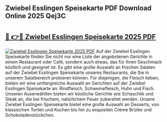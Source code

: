 ## Zwiebel Esslingen Speisekarte PDF Download Online 2025 Qej3C

# <h2><a href="http://gc7oa9.nevu.top/?p=Zwiebel+Esslingen+Speisekarte">🔗 👉🔴 Zwiebel Esslingen Speisekarte 2025 PDF</a></h2>

[![Zwiebel Esslingen Speisekarte 2025 PDF](https://i.imgur.com/dBaPXMq.png)](http://gc7oa9.nevu.top/?p=Zwiebel+Esslingen+Speisekarte)
Auf der Zwiebel Esslingen Speisekarte finden Sie nicht nur eine Liste der angebotenen Gerichte in einem Restaurant oder Café, sondern auch etwas, das für Ihren Geschmack köstlich und geeignet ist. Es gibt eine große Auswahl an frischen Salaten auf der Zwiebel Esslingen Speisekarte unseres Restaurants, die Sie in unserem Salatbereich probieren können. Für diejenigen, die Fleisch lieben, bieten wir eine umfangreiche Auswahl an Gerichten auf der Zwiebel Esslingen Speisekarte an: Rindfleisch, Schweinefleisch, Huhn und Fisch. Unseren Auserwählten bieten wir köstliche Gerichte wie Schaschlik und Steak an, die bei frischem, natürlichem Feuer zubereitet werden. Unsere Zwiebel Esslingen Speisekarte bietet eine große Auswahl an Desserts, von klassischen Torten und Kuchen bis hin zu exquisiten Crème Brûlée und Schokoladenstückchen.
